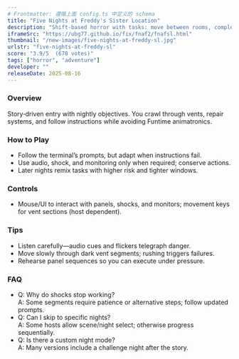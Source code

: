 ```yaml
---
# Frontmatter: 遵循上面 config.ts 中定义的 schema
title: "Five Nights at Freddy's Sister Location"
description: "Shift‑based horror with tasks: move between rooms, complete maintenance jobs, monitor Funtime animatronics, and survive scripted set‑pieces."
iframeSrc: "https://ubg77.github.io/fix/fnaf2/fnafsl.html"
thumbnail: "/new-images/five-nights-at-freddy-sl.jpg"
urlstr: "five-nights-at-freddy-sl"
score: "3.9/5  (678 votes)"
tags: ["horror", "adventure"]
developer: ""
releaseDate: 2025-08-16
---
```




### Overview
Story‑driven entry with nightly objectives. You crawl through vents, repair systems, and follow instructions while avoiding Funtime animatronics.

### How to Play
- Follow the terminal’s prompts, but adapt when instructions fail.
- Use audio, shock, and monitoring only when required; conserve actions.
- Later nights remix tasks with higher risk and tighter windows.

### Controls
- Mouse/UI to interact with panels, shocks, and monitors; movement keys for vent sections (host dependent).

### Tips
- Listen carefully—audio cues and flickers telegraph danger.
- Move slowly through dark vent segments; rushing triggers failures.
- Rehearse panel sequences so you can execute under pressure.

### FAQ
- Q: Why do shocks stop working?  
  A: Some segments require patience or alternative steps; follow updated prompts.
- Q: Can I skip to specific nights?  
  A: Some hosts allow scene/night select; otherwise progress sequentially.
- Q: Is there a custom night mode?  
  A: Many versions include a challenge night after the story.

